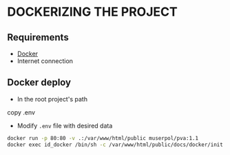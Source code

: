 # DOCKERIZING THE PROJECT

## Requirements

* [Docker](https://docs.docker.com/install/)
* Internet connection

## Docker deploy

* In the root project's path

copy .env
* Modify `.env` file with desired data

```sh
docker run -p 80:80 -v .:/var/www/html/public muserpol/pva:1.1
docker exec id_docker /bin/sh -c /var/www/html/public/docs/docker/init.sh
```